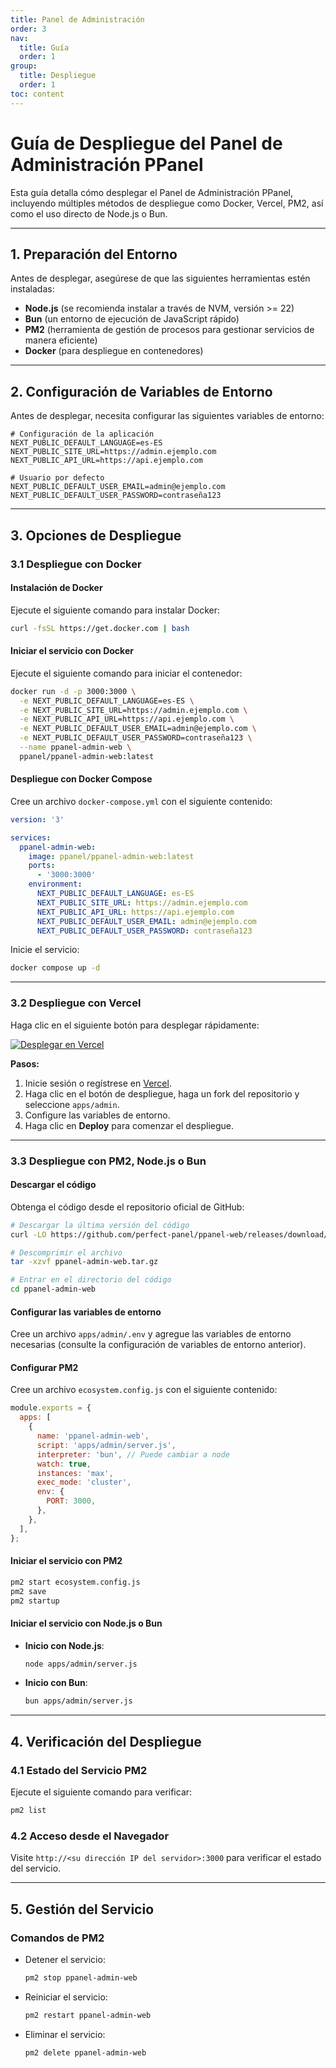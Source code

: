 ```yaml
---
title: Panel de Administración
order: 3
nav:
  title: Guía
  order: 1
group:
  title: Despliegue
  order: 1
toc: content
---
```


# **Guía de Despliegue del Panel de Administración PPanel**

Esta guía detalla cómo desplegar el Panel de Administración PPanel, incluyendo múltiples métodos de despliegue como Docker, Vercel, PM2, así como el uso directo de Node.js o Bun.

---

## **1. Preparación del Entorno**

Antes de desplegar, asegúrese de que las siguientes herramientas estén instaladas:

- **Node.js** (se recomienda instalar a través de NVM, versión >= 22)
- **Bun** (un entorno de ejecución de JavaScript rápido)
- **PM2** (herramienta de gestión de procesos para gestionar servicios de manera eficiente)
- **Docker** (para despliegue en contenedores)

---

## **2. Configuración de Variables de Entorno**

Antes de desplegar, necesita configurar las siguientes variables de entorno:

```env
# Configuración de la aplicación
NEXT_PUBLIC_DEFAULT_LANGUAGE=es-ES
NEXT_PUBLIC_SITE_URL=https://admin.ejemplo.com
NEXT_PUBLIC_API_URL=https://api.ejemplo.com

# Usuario por defecto
NEXT_PUBLIC_DEFAULT_USER_EMAIL=admin@ejemplo.com
NEXT_PUBLIC_DEFAULT_USER_PASSWORD=contraseña123
```

---

## **3. Opciones de Despliegue**

### **3.1 Despliegue con Docker**

#### Instalación de Docker

Ejecute el siguiente comando para instalar Docker:

```bash
curl -fsSL https://get.docker.com | bash
```

#### Iniciar el servicio con Docker

Ejecute el siguiente comando para iniciar el contenedor:

```bash
docker run -d -p 3000:3000 \
  -e NEXT_PUBLIC_DEFAULT_LANGUAGE=es-ES \
  -e NEXT_PUBLIC_SITE_URL=https://admin.ejemplo.com \
  -e NEXT_PUBLIC_API_URL=https://api.ejemplo.com \
  -e NEXT_PUBLIC_DEFAULT_USER_EMAIL=admin@ejemplo.com \
  -e NEXT_PUBLIC_DEFAULT_USER_PASSWORD=contraseña123 \
  --name ppanel-admin-web \
  ppanel/ppanel-admin-web:latest
```

#### Despliegue con Docker Compose

Cree un archivo `docker-compose.yml` con el siguiente contenido:

```yaml
version: '3'

services:
  ppanel-admin-web:
    image: ppanel/ppanel-admin-web:latest
    ports:
      - '3000:3000'
    environment:
      NEXT_PUBLIC_DEFAULT_LANGUAGE: es-ES
      NEXT_PUBLIC_SITE_URL: https://admin.ejemplo.com
      NEXT_PUBLIC_API_URL: https://api.ejemplo.com
      NEXT_PUBLIC_DEFAULT_USER_EMAIL: admin@ejemplo.com
      NEXT_PUBLIC_DEFAULT_USER_PASSWORD: contraseña123
```

Inicie el servicio:

```bash
docker compose up -d
```

---

### **3.2 Despliegue con Vercel**

Haga clic en el siguiente botón para desplegar rápidamente:

[![Desplegar en Vercel](https://vercel.com/button)](https://vercel.com/new/clone?demo-description=PPanel%20es%20una%20herramienta%20de%20panel%20proxy%20abierto%20y%20perfecto%2C%20diseñada%20para%20ser%20su%20opción%20ideal%20para%20el%20aprendizaje%20y%20uso%20práctico&demo-image=https%3A%2F%2Furlscan.io%2Fliveshot%2F%3Fwidth%3D1920%26height%3D1080%26url%3Dhttps%3A%2F%2Fadmin.ppanel.dev&demo-title=Panel%20de%20Administración%20PPanel&demo-url=https%3A%2F%2Fadmin.ppanel.dev%2F&from=.&project-name=ppanel-admin-web&repository-name=ppanel-web&repository-url=https%3A%2F%2Fgithub.com%2Fperfect-panel%2Fppanel-web&root-directory=apps%2Fadmin&skippable-integrations=1)

**Pasos:**

1. Inicie sesión o regístrese en [Vercel](https://vercel.com/).
2. Haga clic en el botón de despliegue, haga un fork del repositorio y seleccione `apps/admin`.
3. Configure las variables de entorno.
4. Haga clic en **Deploy** para comenzar el despliegue.

---

### **3.3 Despliegue con PM2, Node.js o Bun**

#### Descargar el código

Obtenga el código desde el repositorio oficial de GitHub:

```bash
# Descargar la última versión del código
curl -LO https://github.com/perfect-panel/ppanel-web/releases/download/v1.0.0/ppanel-admin-web.tar.gz

# Descomprimir el archivo
tar -xzvf ppanel-admin-web.tar.gz

# Entrar en el directorio del código
cd ppanel-admin-web
```

#### Configurar las variables de entorno

Cree un archivo `apps/admin/.env` y agregue las variables de entorno necesarias (consulte la configuración de variables de entorno anterior).

#### Configurar PM2

Cree un archivo `ecosystem.config.js` con el siguiente contenido:

```javascript
module.exports = {
  apps: [
    {
      name: 'ppanel-admin-web',
      script: 'apps/admin/server.js',
      interpreter: 'bun', // Puede cambiar a node
      watch: true,
      instances: 'max',
      exec_mode: 'cluster',
      env: {
        PORT: 3000,
      },
    },
  ],
};
```

#### Iniciar el servicio con PM2

```bash
pm2 start ecosystem.config.js
pm2 save
pm2 startup
```

#### Iniciar el servicio con Node.js o Bun

- **Inicio con Node.js**:
  ```bash
  node apps/admin/server.js
  ```
- **Inicio con Bun**:
  ```bash
  bun apps/admin/server.js
  ```

---

## **4. Verificación del Despliegue**

### **4.1 Estado del Servicio PM2**

Ejecute el siguiente comando para verificar:

```bash
pm2 list
```

### **4.2 Acceso desde el Navegador**

Visite `http://<su dirección IP del servidor>:3000` para verificar el estado del servicio.

---

## **5. Gestión del Servicio**

### **Comandos de PM2**

- Detener el servicio:
  ```bash
  pm2 stop ppanel-admin-web
  ```
- Reiniciar el servicio:
  ```bash
  pm2 restart ppanel-admin-web
  ```
- Eliminar el servicio:
  ```bash
  pm2 delete ppanel-admin-web
  ```
